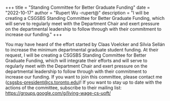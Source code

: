 +++
title = "Standing Committee for Better Graduate Funding"
date = "2022-10-17"
author = "Rupert Wu -rupert@"
description = "I will be creating a CSGSBS Standing Committee for Better Graduate Funding, which will serve to regularly meet with the Department Chair and exert pressure on the departmental leadership to follow through with their commitment to increase our funding."
+++

You may have heard of the effort started by Claas Voelcker and Silvia Sellán to increase the minimum departmental graduate student funding. At their request, I will be creating a CSGSBS Standing Committee for Better Graduate Funding, which will integrate their efforts and will serve to regularly meet with the Department Chair and exert pressure on the departmental leadership to follow through with their commitment to increase our funding. If you want to join this committee, please contact me (csgsbs-president@cs.toronto.edu)! If you want to stay up to date with the actions of the committee, subscribe to their mailing list: https://groups.google.com/g/living-wage-cs-uoft/
